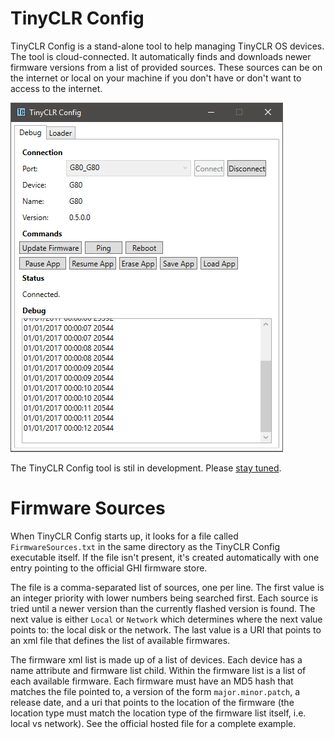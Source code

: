 # TinyCLR Config
TinyCLR Config is a stand-alone tool to help managing TinyCLR OS devices. The tool is cloud-connected. It automatically finds and downloads newer firmware versions from a list of provided sources. These sources can be on the internet or local on your machine if you don't have or don't want to access to the internet.

![TinyCLR Config](images/tinyclr-config.png)

The TinyCLR Config tool is stil in development. Please [stay tuned](https://forums.ghielectronics.com/c/announcements).

# Firmware Sources
When TinyCLR Config starts up, it looks for a file called `FirmwareSources.txt` in the same directory as the TinyCLR Config executable itself. If the file isn't present, it's created automatically with one entry pointing to the official GHI firmware store.

The file is a comma-separated list of sources, one per line. The first value is an integer priority with lower numbers being searched first. Each source is tried until a newer version than the currently flashed version is found. The next value is either `Local` or `Network` which determines where the next value points to: the local disk or the network. The last value is a URI that points to an xml file that defines the list of available firmwares.

The firmware xml list is made up of a list of devices. Each device has a name attribute and firmware list child. Within the firmware list is a list of each available firmware. Each firmware must have an MD5 hash that matches the file pointed to, a version of the form `major.minor.patch`, a release date, and a uri that points to the location of the firmware (the location type must match the location type of the firmware list itself, i.e. local vs network). See the official hosted file for a complete example.